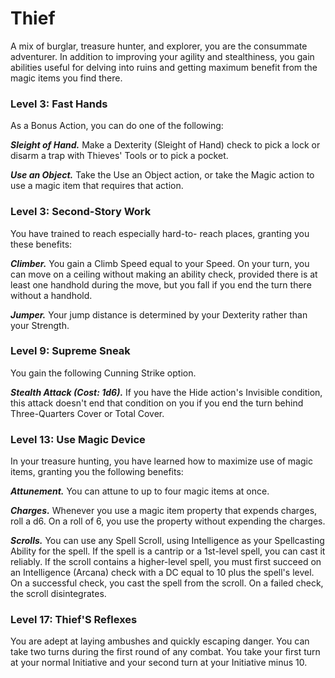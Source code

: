 # Thief

A mix of burglar, treasure hunter, and explorer, you are the consummate adventurer. In addition to improving your agility and stealthiness, you gain abilities useful for delving into ruins and getting maximum benefit from the magic items you find there.

### Level 3: Fast Hands

As a Bonus Action, you can do one of the following:

***Sleight of Hand.*** Make a Dexterity (Sleight of Hand) check to pick a lock or disarm a trap with Thieves' Tools or to pick a pocket.

***Use an Object.*** Take the Use an Object action, or take the Magic action to use a magic item that requires that action.

### Level 3: Second-Story Work

You have trained to reach especially hard-to- reach places, granting you these benefits:

***Climber.*** You gain a Climb Speed equal to your Speed. On your turn, you can move on a ceiling without making an ability check, provided there is at least one handhold during the move, but you fall if you end the turn there without a handhold.

***Jumper.*** Your jump distance is determined by your Dexterity rather than your Strength.

### Level 9: Supreme Sneak

You gain the following Cunning Strike option.

***Stealth Attack (Cost: 1d6).*** If you have the Hide action's Invisible condition, this attack doesn't end that condition on you if you end the turn behind Three-Quarters Cover or Total Cover.
 
### Level 13: Use Magic Device

In your treasure hunting, you have learned how to maximize use of magic items, granting you the following benefits:

***Attunement.*** You can attune to up to four magic items at once.

***Charges.*** Whenever you use a magic item property that expends charges, roll a d6. On a roll of 6, you use the property without expending the charges.

***Scrolls.*** You can use any Spell Scroll, using Intelligence as your Spellcasting Ability for the spell. If the spell is a cantrip or a 1st-level spell, you can cast it reliably. If the scroll contains a higher-level spell, you must first succeed on an Intelligence (Arcana) check with a DC equal to 10 plus the spell's level. On a successful check, you cast the spell from the scroll. On a failed check, the scroll disintegrates.

### Level 17: Thief'S Reflexes

You are adept at laying ambushes and quickly escaping danger. You can take two turns during the first round of any combat. You take your first turn at your normal Initiative and your second turn at your Initiative minus 10.
 
